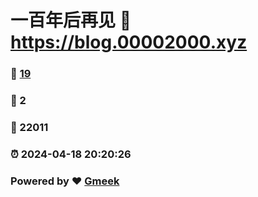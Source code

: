 # 一百年后再见 :link: https://blog.00002000.xyz 
### :page_facing_up: [19](https://blog.00002000.xyz/tag.html) 
### :speech_balloon: 2 
### :hibiscus: 22011 
### :alarm_clock: 2024-04-18 20:20:26 
### Powered by :heart: [Gmeek](https://github.com/Meekdai/Gmeek)

